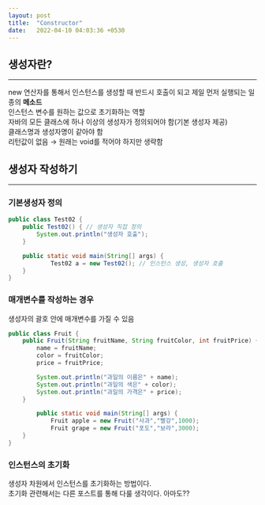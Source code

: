 ```yaml
---
layout: post
title:  "Constructor"
date:   2022-04-10 04:03:36 +0530
---
```


## 생성자란?
***

new 연산자를 통해서 인스턴스를 생성할 때 반드시 호출이 되고 제일 먼저 실행되는 일종의 **메소드**  
인스턴스 변수를 원하는 값으로 초기화하는 역할  
자바의 모든 클래스에 하나 이상의 생성자가 정의되어야 함(기본 생성자 제공)  
클래스명과 생성자명이 같아야 함  
리턴값이 없음 → 원래는 void를 적어야 하지만 생략함  

## 생성자 작성하기
***
### 기본생성자 정의
```java
public class Test02 {
	public Test02() { // 생성자 직접 정의
		System.out.println("생성자 호출");
	}

	public static void main(String[] args) {
			Test02 a = new Test02(); // 인스턴스 생성, 생성자 호출
	}
}
```

### 매개변수를 작성하는 경우
생성자의 괄호 안에 매개변수를 가질 수 있음

```java
public class Fruit {
	public Fruit(String fruitName, String fruitColor, int fruitPrice) {
		name = fruitName;
		color = fruitColor;
		price = fruitPrice;

		System.out.println("과일의 이름은" + name);
		System.out.println("과일의 색은" + color);
		System.out.println("과일의 가격은" + price);
	}

		public static void main(String[] args) {
			Fruit apple = new Fruit("사과","빨강",1000);
			Fruit grape = new Fruit("포도","보라",3000);
	}	
}
```

### 인스턴스의 초기화
생성자 차원에서 인스턴스를 초기화하는 방법이다.  
초기화 관련해서는 다른 포스트를 통해 다룰 생각이다. 아마도??

```



		